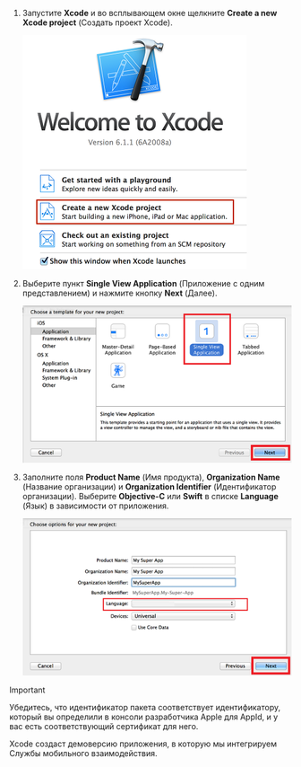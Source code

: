 1. Запустите **Xcode** и во всплывающем окне щелкните **Create a new Xcode project** (Создать проект Xcode).
   
    ![](./media/mobile-engagement-create-new-ios-app/xcode-new-project.png)
2. Выберите пункт **Single View Application** (Приложение с одним представлением) и нажмите кнопку **Next** (Далее).
   
    ![](./media/mobile-engagement-create-new-ios-app/xcode-simple-view.png)
3. Заполните поля **Product Name** (Имя продукта), **Organization Name** (Название организации) и **Organization Identifier** (Идентификатор организации). Выберите **Objective-C** или **Swift** в списке **Language** (Язык) в зависимости от приложения.
   
    ![](./media/mobile-engagement-create-new-ios-app/xcode-project-props.png)

> [!IMPORTANT]
> Убедитесь, что идентификатор пакета соответствует идентификатору, который вы определили в консоли разработчика Apple для AppId, и у вас есть соответствующий сертификат для него. 
> 
> 

Xcode создаст демоверсию приложения, в которую мы интегрируем Службы мобильного взаимодействия.

